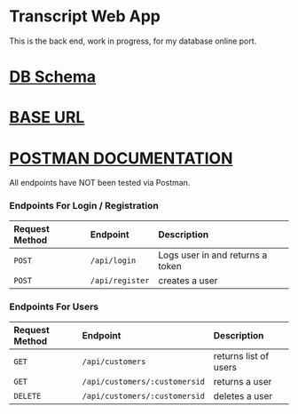 # Transcript Web App

This is the back end, work in progress, for my database online port.

# [DB Schema](https://dbdesigner.page.link/gbEtfTr1XjgwDa2C7)

# [BASE URL](https://transcript-webapp.herokuapp.com/)

# [POSTMAN DOCUMENTATION](https://documenter.getpostman.com/view/)

All endpoints have NOT been tested via Postman.

### Endpoints For Login / Registration

| Request Method | Endpoint         | Description                          |
| :------------- | :--------------- | :----------------------------------- |
| `POST`         | `/api/login`     | Logs user in and returns a token     |
| `POST`         | `/api/register`  | creates a user                       |

### Endpoints For Users

| Request Method | Endpoint                      | Description                          |
| :------------- | :---------------------------- | :----------------------------------- |
| `GET`          | `/api/customers`              | returns list of users                |
| `GET`          | `/api/customers/:customersid` | returns a user                       |
| `DELETE`       | `/api/customers/:customersid` | deletes a user                       |